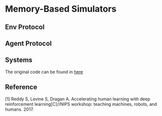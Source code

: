# Memory-Based Simulators

## Env Protocol

## Agent Protocol


## Systems



The original code can be found in [here](https://github.com/rddy/deeptutor)



## Reference

[1] Reddy S, Levine S, Dragan A. Accelerating human learning with deep reinforcement learning[C]//NIPS workshop: teaching machines, robots, and humans. 2017.